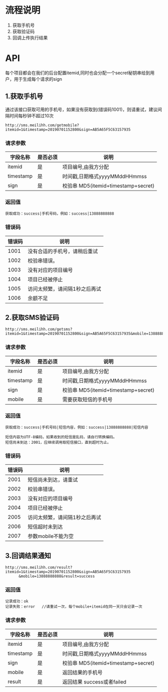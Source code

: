 

# 流程说明
1. 获取手机号
2. 获取验证码
3. 回调上传执行结果

# API

每个项目都会在我们的后台配置itemid,同时也会分配一个secret秘钥串给到用户，用于生成每个请求的sign

## 1.获取手机号

通过该接口获取可用的手机号，如果没有获取到(错误码1001)，则请重试，建议间隔时间每秒钟不超过10次

```
http://sms.meilihh.com/getmobile?itemid=1&timestamp=20190701152800&sign=AB5A65F5C63157935
```

### 请求参数
| 字段名称 | 是否必须| 说明 |
| -------- | -------- | -------- |
| itemid     | 是     | 项目编号,由我方分配     |
| timestamp |是 |时间戳,日期格式yyyyMMddHHmmss	|
| sign | 是 | 校验串  MD5(itemid+timestamp+secret) |


### 返回值
```
获取成功：success|手机号码，例如：success|13888888888
```

### 错误码

|错误码|说明|
| -------- | -------- |
|1001|没有合适的手机号，请稍后重试|
|1002|校验串错误。|
|1003|没有对应的项目编号|
|1004|项目已经被停止|
|1005|访问太频繁，请间隔1秒之后再试||
|1006|余额不足|

## 2.获取SMS验证码

```
http://sms.meilihh.com/getsms?itemid=1&timestamp=20190701152800&sign=AB5A65F5C63157935&mobile=13888888888
```

### 请求参数
| 字段名称 | 是否必须| 说明 |
| -------- | -------- | -------- |
| itemid     | 是     | 项目编号,由我方分配     |
| timestamp |是 |时间戳,日期格式yyyyMMddHHmmss	|
| sign | 是 | 校验串  MD5(itemid+timestamp+secret) |
| mobile| 是|需要获取短信的手机号|


### 返回值
```
获取成功：success|手机号码|短信内容，例如：success|13888888888|短信内容

短信内容为UTF-8编码，如果收到的短信是乱码，请自行转换编码。
短信尚未到达：2001，应继续调用取短信接口，直到超时为止。
```
### 错误码

|错误码|说明|
| -------- | -------- |
|2001|短信尚未到达，请重试|
|2002|校验串错误。|
|2003|没有对应的项目编号|
|2004|项目已经被停止|
|2005|访问太频繁，请间隔1秒之后再试||
|2006|短信超时未到达|
|2007|参数mobile不能为空|



## 3.回调结果通知

```
http://sms.meilihh.com/result?itemid=1&timestamp=20190701152800&sign=AB5A65F5C63157935
      &mobile=13888888888&result=success
```

### 返回值
```
记录成功：ok
记录失败：error   //请重试一次，每个mobile+itemid在同一天只会记录一次
```

### 请求参数
| 字段名称 | 是否必须| 说明 |
| -------- | -------- | -------- |
| itemid     | 是     | 项目编号,由我方分配     |
| timestamp |是 |时间戳,日期格式yyyyMMddHHmmss	|
| sign | 是 | 校验串  MD5(itemid+timestamp+secret) |
| mobile| 是|返回结果的手机号|
| result |是 |返回结果 success或者failed	|

